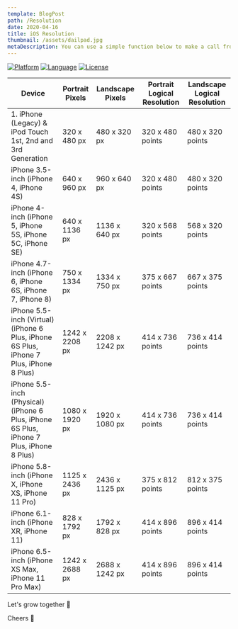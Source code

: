 ```yaml
---
template: BlogPost
path: /Resolution
date: 2020-04-16
title: iOS Resolution
thumbnail: /assets/dailpad.jpg
metaDescription: You can use a simple function below to make a call from your iOS app.
---
```

[![Platform](http://img.shields.io/badge/platform-iOS-blue.svg?style=flat)](https://developer.apple.com/iphone/index.action)
[![Language](http://img.shields.io/badge/language-Swift-brightgreen.svg?style=flat)](https://developer.apple.com/swift)
[![License](http://img.shields.io/badge/license-MIT-lightgrey.svg?style=flat)](http://mit-license.org)

| Device                                                                                   | Portrait Pixels | Landscape Pixels | Portrait Logical Resolution | Landscape Logical Resolution |
|------------------------------------------------------------------------------------------|-----------------|------------------|-----------------------------|------------------------------|
| 1. iPhone (Legacy) & iPod Touch 1st, 2nd and 3rd Generation                              | 320 x 480 px    | 480 x 320 px     | 320 x 480 points            | 480 x 320 points             |
| iPhone 3.5-inch (iPhone 4, iPhone 4S)                                                    | 640 x 960 px    | 960 x 640 px     | 320 x 480 points            | 480 x 320 points             |
| iPhone 4-inch (iPhone 5, iPhone 5S, iPhone 5C, iPhone SE)                                | 640 x 1136 px   | 1136 x 640 px    | 320 x 568 points            | 568 x 320 points             |
| iPhone 4.7-inch (iPhone 6, iPhone 6S, iPhone 7, iPhone 8)                                | 750 x 1334 px   | 1334 x 750 px    | 375 x 667 points            | 667 x 375 points             |
| iPhone 5.5-inch (Virtual) (iPhone 6 Plus, iPhone 6S Plus, iPhone 7 Plus, iPhone 8 Plus)  | 1242 x 2208 px  | 2208 x 1242 px   | 414 x 736 points            | 736 x 414 points             |
| iPhone 5.5-inch (Physical) (iPhone 6 Plus, iPhone 6S Plus, iPhone 7 Plus, iPhone 8 Plus) | 1080 x 1920 px  | 1920 x 1080 px   | 414 x 736 points            | 736 x 414 points             |
| iPhone 5.8-inch (iPhone X, iPhone XS, iPhone 11 Pro)                                     | 1125 x 2436 px  | 2436 x 1125 px   | 375 x 812 points            | 812 x 375 points             |
| iPhone 6.1-inch (iPhone XR, iPhone 11)                                                   | 828 x 1792 px   | 1792 x 828 px    | 414 x 896 points            | 896 x 414 points             |
| iPhone 6.5-inch (iPhone XS Max, iPhone 11 Pro Max)                                       | 1242 x 2688 px  | 2688 x 1242 px   | 414 x 896 points            | 896 x 414 points             |

Let's grow together 🌱

Cheers 🍻
